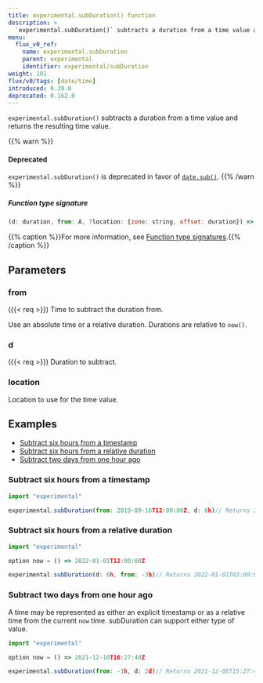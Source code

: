 ```yaml
---
title: experimental.subDuration() function
description: >
  `experimental.subDuration()` subtracts a duration from a time value and returns the resulting time value.
menu:
  flux_v0_ref:
    name: experimental.subDuration
    parent: experimental
    identifier: experimental/subDuration
weight: 101
flux/v0/tags: [date/time]
introduced: 0.39.0
deprecated: 0.162.0
---
```


<!------------------------------------------------------------------------------

IMPORTANT: This page was generated from comments in the Flux source code. Any
edits made directly to this page will be overwritten the next time the
documentation is generated. 

To make updates to this documentation, update the function comments above the
function definition in the Flux source code:

https://github.com/influxdata/flux/blob/master/stdlib/experimental/experimental.flux#L138-L138

Contributing to Flux: https://github.com/influxdata/flux#contributing
Fluxdoc syntax: https://github.com/influxdata/flux/blob/master/docs/fluxdoc.md

------------------------------------------------------------------------------->

`experimental.subDuration()` subtracts a duration from a time value and returns the resulting time value.

{{% warn %}}
#### Deprecated
`experimental.subDuration()` is deprecated in favor of [`date.sub()`](/flux/v0/stdlib/date/sub/).
{{% /warn %}}

##### Function type signature

```js
(d: duration, from: A, ?location: {zone: string, offset: duration}) => time where A: Timeable
```

{{% caption %}}For more information, see [Function type signatures](/flux/v0/function-type-signatures/).{{% /caption %}}

## Parameters

### from
({{< req >}})
Time to subtract the duration from.

Use an absolute time or a relative duration.
Durations are relative to `now()`.

### d
({{< req >}})
Duration to subtract.



### location

Location to use for the time value.




## Examples

- [Subtract six hours from a timestamp](#subtract-six-hours-from-a-timestamp)
- [Subtract six hours from a relative duration](#subtract-six-hours-from-a-relative-duration)
- [Subtract two days from one hour ago](#subtract-two-days-from-one-hour-ago)

### Subtract six hours from a timestamp

```js
import "experimental"

experimental.subDuration(from: 2019-09-16T12:00:00Z, d: 6h)// Returns 2019-09-16T06:00:00.000000000Z


```


### Subtract six hours from a relative duration

```js
import "experimental"

option now = () => 2022-01-01T12:00:00Z

experimental.subDuration(d: 6h, from: -3h)// Returns 2022-01-01T03:00:00.000000000Z


```


### Subtract two days from one hour ago

A time may be represented as either an explicit timestamp
or as a relative time from the current `now` time. subDuration can
support either type of value.

```js
import "experimental"

option now = () => 2021-12-10T16:27:40Z

experimental.subDuration(from: -1h, d: 2d)// Returns 2021-12-08T15:27:40Z


```

